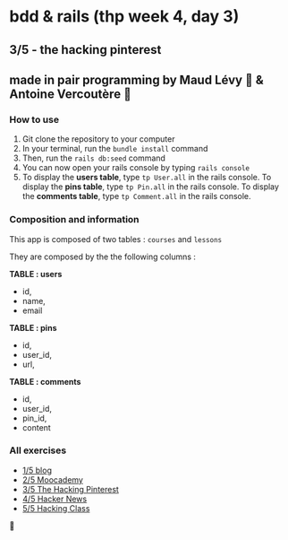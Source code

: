 # bdd & rails (thp week 4, day 3)

## 3/5 - the hacking pinterest 

## made in pair programming by Maud Lévy :fried_shrimp: & Antoine Vercoutère :poultry_leg:

### How to use

1. Git clone the repository to your computer
2. In your terminal, run the `bundle install` command
3. Then, run the `rails db:seed` command
4. You can now open your rails console by typing `rails console`
5. To display the **users table**, type `tp User.all` in the rails console. To display the **pins table**, type `tp Pin.all` in the rails console. To display the **comments table**, type `tp Comment.all` in the rails console.


### Composition and information

This app is composed of two tables : `courses` and `lessons`

They are composed by the the following columns :

**TABLE : users**
* id,
* name,
* email


**TABLE : pins** 
* id,
* user_id,
* url,

**TABLE : comments** 
* id,
* user_id,
* pin_id,
* content


### All exercises

* [1/5 blog](https://github.com/avnd26/0_rails_blog "#")
* [2/5 Moocademy](https://github.com/mlla0/1_rails_moocademy "#")
* [3/5 The Hacking Pinterest](https://github.com/mlla0/2_rails_hacking_pinterest "#")
* [4/5 Hacker News](https://github.com/mlla0/3_rails_hacker_news "#")
* [5/5 Hacking Class](https://github.com/mlla0/4_hacking_class "#")

:kiss: